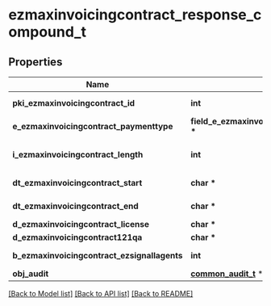 # ezmaxinvoicingcontract_response_compound_t

## Properties
Name | Type | Description | Notes
------------ | ------------- | ------------- | -------------
**pki_ezmaxinvoicingcontract_id** | **int** | The unique ID of the Ezmaxinvoicingcontract | 
**e_ezmaxinvoicingcontract_paymenttype** | **field_e_ezmaxinvoicingcontract_paymenttype_t \*** |  | 
**i_ezmaxinvoicingcontract_length** | **int** | The length in years of the Ezmaxinvoicingcontract | 
**dt_ezmaxinvoicingcontract_start** | **char \*** | The start date of the Ezmaxinvoicingcontract | 
**dt_ezmaxinvoicingcontract_end** | **char \*** | The end date of the Ezmaxinvoicingcontract | 
**d_ezmaxinvoicingcontract_license** | **char \*** | The price of the license | 
**d_ezmaxinvoicingcontract121qa** | **char \*** | The price for 121QA | 
**b_ezmaxinvoicingcontract_ezsignallagents** | **int** | Whether eZsign is for all agents | 
**obj_audit** | [**common_audit_t**](common_audit.md) \* |  | 

[[Back to Model list]](../README.md#documentation-for-models) [[Back to API list]](../README.md#documentation-for-api-endpoints) [[Back to README]](../README.md)


